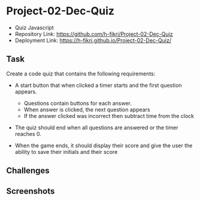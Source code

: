 # Project-02-Dec-Quiz

- Quiz Javascript
- Repository Link: https://github.com/h-fikri/Project-02-Dec-Quiz
- Deployment Link: https://h-fikri.github.io/Project-02-Dec-Quiz/

## Task

Create a code quiz that contains the following requirements:

- A start button that when clicked a timer starts and the first question appears.

  - Questions contain buttons for each answer.
  - When answer is clicked, the next question appears
  - If the answer clicked was incorrect then subtract time from the clock

- The quiz should end when all questions are answered or the timer reaches 0.

- When the game ends, it should display their score and give the user the ability to save their initials and their score

## Challenges

## Screenshots
